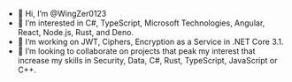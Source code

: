 - 👋 Hi, I’m @WingZer0123
- 👀 I’m interested in C#, TypeScript, Microsoft Technologies, Angular, React, Node.js, Rust, and Deno.
- 🌱 I’m working on JWT, Ciphers, Encryption as a Service in .NET Core 3.1.
- 💞️ I’m looking to collaborate on projects that peak my interest that increase my skills in Security, Data, C#, Rust, TypeScript, JavaScript or C++.

<!---
WingZer0123/WingZer0123 is a ✨ special ✨ repository because its `README.md` (this file) appears on your GitHub profile.
You can click the Preview link to take a look at your changes.
--->
